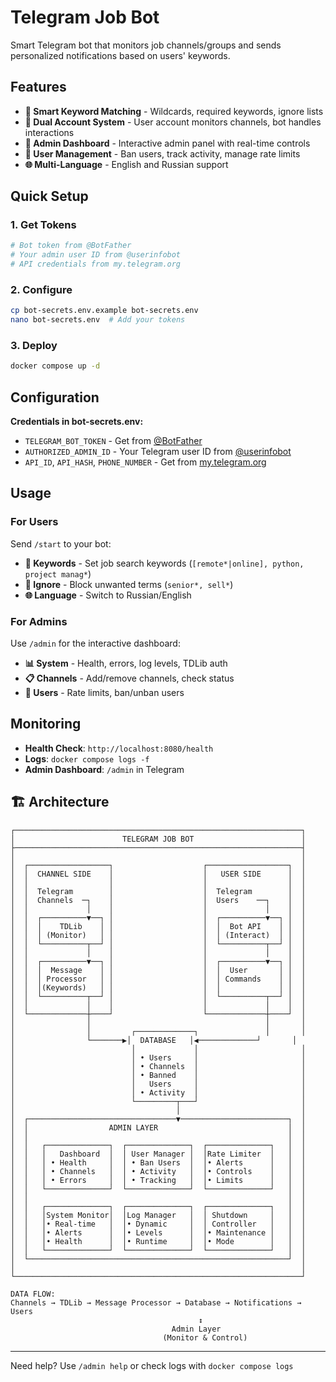 # Telegram Job Bot

Smart Telegram bot that monitors job channels/groups and sends personalized notifications based on users' keywords.

## Features

- **🎯 Smart Keyword Matching** - Wildcards, required keywords, ignore lists
- **🤖 Dual Account System** - User account monitors channels, bot handles interactions  
- **🔧 Admin Dashboard** - Interactive admin panel with real-time controls
- **👤 User Management** - Ban users, track activity, manage rate limits
- **🌐 Multi-Language** - English and Russian support

## Quick Setup

### 1. Get Tokens
```bash
# Bot token from @BotFather
# Your admin user ID from @userinfobot
# API credentials from my.telegram.org
```

### 2. Configure
```bash
cp bot-secrets.env.example bot-secrets.env
nano bot-secrets.env  # Add your tokens
```

### 3. Deploy
```bash
docker compose up -d
```

## Configuration

**Credentials in bot-secrets.env:**
- `TELEGRAM_BOT_TOKEN` - Get from [@BotFather](https://t.me/BotFather)
- `AUTHORIZED_ADMIN_ID` - Your Telegram user ID from [@userinfobot](https://t.me/userinfobot)
- `API_ID`, `API_HASH`, `PHONE_NUMBER` - Get from [my.telegram.org](https://my.telegram.org/auth)

## Usage

### For Users
Send `/start` to your bot:
- **🎯 Keywords** - Set job search keywords (`[remote*|online], python, project manag*`)
- **🚫 Ignore** - Block unwanted terms (`senior*, sell*`)
- **🌐 Language** - Switch to Russian/English

### For Admins
Use `/admin` for the interactive dashboard:
- **📊 System** - Health, errors, log levels, TDLib auth
- **📋 Channels** - Add/remove channels, check status
- **👤 Users** - Rate limits, ban/unban users

## Monitoring

- **Health Check**: `http://localhost:8080/health`
- **Logs**: `docker compose logs -f`
- **Admin Dashboard**: `/admin` in Telegram

## 🏗️ Architecture

```
┌────────────────────────────────────────────────────────────────┐
│                        TELEGRAM JOB BOT                        │
├────────────────────────────────────────────────────────────────┤
│                                                                │
│  ┌──────────────────┐                    ┌──────────────────┐  │
│  │  CHANNEL SIDE    │                    │   USER SIDE      │  │
│  │                  │                    │                  │  │
│  │  Telegram        │                    │  Telegram        │  │
│  │  Channels  ─┐    │                    │  Users    ──┐    │  │
│  │             │    │                    │             │    │  │
│  │  ┌──────────▼──┐ │                    │  ┌──────────▼──┐ │  │
│  │  │    TDLib    │ │                    │  │  Bot API    │ │  │
│  │  │ (Monitor)   │ │                    │  │ (Interact)  │ │  │
│  │  └──────────┬──┘ │                    │  └──────────┬──┘ │  │
│  │             │    │                    │             │    │  │
│  │  ┌──────────▼──┐ │                    │  ┌──────────▼──┐ │  │
│  │  │  Message    │ │                    │  │  User       │ │  │
│  │  │ Processor   │ │                    │  │ Commands    │ │  │
│  │  │(Keywords)   │ │                    │  │             │ │  │
│  │  └──────────┬──┘ │                    │  └──────────┬──┘ │  │
│  │             │    │                    │             │    │  │
│  └─────────────┼────┘                    └─────────────┼────┘  │
│                │                                       │       │
│                │         ┌─────────────┐               │       │
│                └───────▶│  DATABASE   │◀─────────────┘       │
│                          │             │                       │
│                          │ • Users     │                       │
│                          │ • Channels  │                       │
│                          │ • Banned    │                       │
│                          │   Users     │                       │
│                          │ • Activity  │                       │
│                          └─────────┬───┘                       │
│                                    │                           │
│  ┌─────────────────────────────────▼────────────────────────┐  │
│  │                  ADMIN LAYER                             │  │
│  │                                                          │  │
│  │   ┌──────────────┐  ┌──────────────┐  ┌──────────────┐   │  │
│  │   │   Dashboard  │  │ User Manager │  │Rate Limiter  │   │  │
│  │   │ • Health     │  │ • Ban Users  │  │• Alerts      │   │  │
│  │   │ • Channels   │  │ • Activity   │  │• Controls    │   │  │
│  │   │ • Errors     │  │ • Tracking   │  │• Limits      │   │  │
│  │   └──────────────┘  └──────────────┘  └──────────────┘   │  │
│  │                                                          │  │
│  │   ┌──────────────┐  ┌──────────────┐  ┌──────────────┐   │  │
│  │   │System Monitor│  │Log Manager   │  │ Shutdown     │   │  │
│  │   │• Real-time   │  │• Dynamic     │  │ Controller   │   │  │
│  │   │• Alerts      │  │• Levels      │  │• Maintenance │   │  │
│  │   │• Health      │  │• Runtime     │  │• Mode        │   │  │
│  │   └──────────────┘  └──────────────┘  └──────────────┘   │  │
│  └──────────────────────────────────────────────────────────┘  │
│                                                                │
└────────────────────────────────────────────────────────────────┘

DATA FLOW:
Channels → TDLib → Message Processor → Database → Notifications → Users
                                          ↕
                                    Admin Layer
                                  (Monitor & Control)
```
---

Need help? Use `/admin help` or check logs with `docker compose logs`
